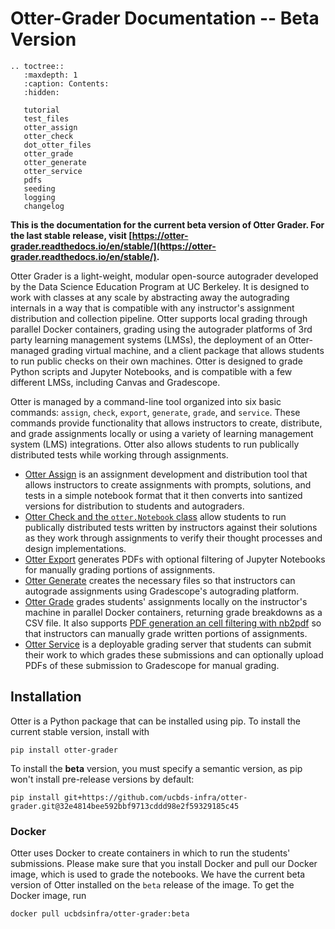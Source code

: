 # Otter-Grader Documentation -- Beta Version

```eval_rst
.. toctree::
   :maxdepth: 1
   :caption: Contents:
   :hidden:

   tutorial
   test_files
   otter_assign
   otter_check
   dot_otter_files
   otter_grade
   otter_generate
   otter_service
   pdfs
   seeding
   logging
   changelog
```

**This is the documentation for the current beta version of Otter Grader. For the last stable release, visit [https://otter-grader.readthedocs.io/en/stable/](https://otter-grader.readthedocs.io/en/stable/).**

Otter Grader is a light-weight, modular open-source autograder developed by the Data Science Education Program at UC Berkeley. It is designed to work with classes at any scale by abstracting away the autograding internals in a way that is compatible with any instructor's assignment distribution and collection pipeline. Otter supports local grading through parallel Docker containers, grading using the autograder platforms of 3rd party learning management systems (LMSs), the deployment of an Otter-managed grading virtual machine, and a client package that allows students to run public checks on their own machines. Otter is designed to grade Python scripts and Jupyter Notebooks, and is compatible with a few different LMSs, including Canvas and Gradescope.

Otter is managed by a command-line tool organized into six basic commands: `assign`, `check`, `export`, `generate`, `grade`, and `service`. These commands provide functionality that allows instructors to create, distribute, and grade assignments locally or using a variety of learning management system (LMS) integrations. Otter also allows students to run publically distributed tests while working through assignments.

* [Otter Assign](otter_assign.md) is an assignment development and distribution tool that allows instructors to create assignments with prompts, solutions, and tests in a simple notebook format that it then converts into santized versions for distribution to students and autograders.
* [Otter Check and the `otter.Notebook` class](otter_check.md) allow students to run publically distributed tests written by instructors against their solutions as they work through assignments to verify their thought processes and design implementations.
* [Otter Export](pdfs.md) generates PDFs with optional filtering of Jupyter Notebooks for manually grading portions of assignments.
* [Otter Generate](otter_generate.md) creates the necessary files so that instructors can autograde assignments using Gradescope's autograding platform.
* [Otter Grade](otter_grade.md) grades students' assignments locally on the instructor's machine in parallel Docker containers, returning grade breakdowns as a CSV file. It also supports [PDF generation an cell filtering with nb2pdf](pdfs.md) so that instructors can manually grade written portions of assignments.
* [Otter Service](otter_service.md) is a deployable grading server that students can submit their work to which grades these submissions and can optionally upload PDFs of these submission to Gradescope for manual grading.

## Installation

Otter is a Python package that can be installed using pip. To install the current stable version, install with

```
pip install otter-grader
```

To install the **beta** version, you must specify a semantic version, as pip won't install pre-release versions by default:

```
pip install git+https://github.com/ucbds-infra/otter-grader.git@32e4814bee592bbf9713cddd98e2f59329185c45
```

### Docker

Otter uses Docker to create containers in which to run the students' submissions. Please make sure that you install Docker and pull our Docker image, which is used to grade the notebooks. We have the current beta version of Otter installed on the `beta` release of the image. To get the Docker image, run

```
docker pull ucbdsinfra/otter-grader:beta
```

